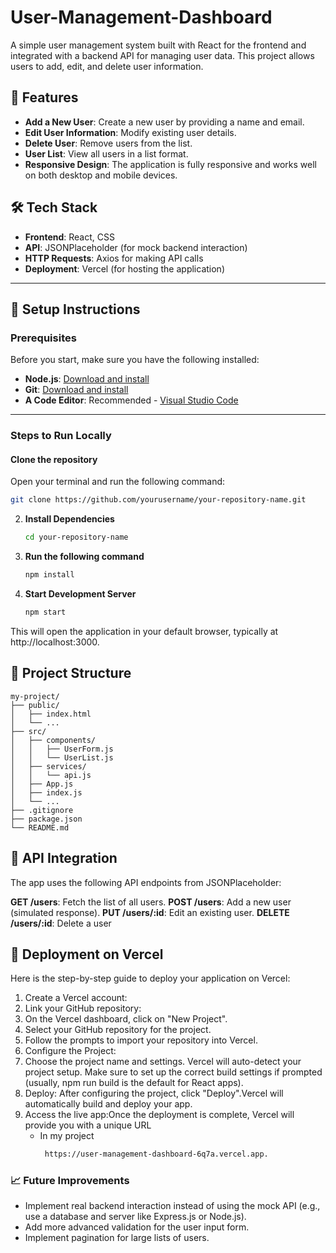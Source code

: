 # User-Management-Dashboard

A simple user management system built with React for the frontend and integrated with a backend API for managing user data. This project allows users to add, edit, and delete user information.

## 🚀 Features

- **Add a New User**: Create a new user by providing a name and email.
- **Edit User Information**: Modify existing user details.
- **Delete User**: Remove users from the list.
- **User List**: View all users in a list format.
- **Responsive Design**: The application is fully responsive and works well on both desktop and mobile devices.

## 🛠 Tech Stack

- **Frontend**: React, CSS
- **API**: JSONPlaceholder (for mock backend interaction)
- **HTTP Requests**: Axios for making API calls
- **Deployment**: Vercel (for hosting the application)

---

## 📌 Setup Instructions

### **Prerequisites**
Before you start, make sure you have the following installed:

- **Node.js**: [Download and install](https://nodejs.org/)
- **Git**: [Download and install](https://git-scm.com/)
- **A Code Editor**: Recommended - [Visual Studio Code](https://code.visualstudio.com/)

---

### **Steps to Run Locally**

#### **Clone the repository**
Open your terminal and run the following command:

```bash
git clone https://github.com/yourusername/your-repository-name.git
```
2. **Install Dependencies**
   ```bash
   cd your-repository-name
   ```
3. **Run the following command**
   ```bash
   npm install
   ```
4. **Start Development Server**
   ```bash
   npm start
   ```
This will open the application in your default browser, typically at http://localhost:3000.

## 📂 Project Structure

```
my-project/
├── public/
│   ├── index.html
│   └── ...
├── src/
│   ├── components/
│   │   ├── UserForm.js
│   │   └── UserList.js
│   ├── services/
│   │   └── api.js
│   ├── App.js
│   ├── index.js
│   └── ...
├── .gitignore
├── package.json
└── README.md
```

## 🔗 API Integration
The app uses the following API endpoints from JSONPlaceholder:

**GET /users**: Fetch the list of all users.
**POST /users**: Add a new user (simulated response).
**PUT /users/:id**: Edit an existing user.
**DELETE /users/:id**: Delete a user

## 🚀 Deployment on Vercel
Here is the step-by-step guide to deploy your application on Vercel:

1. Create a Vercel account:
2. Link your GitHub repository:
3. On the Vercel dashboard, click on "New Project".
4. Select your GitHub repository for the project.
5. Follow the prompts to import your repository into Vercel.
6. Configure the Project:
7. Choose the project name and settings. Vercel will auto-detect your project setup.
Make sure to set up the correct build settings if prompted (usually, npm run build is the default for React apps).
8. Deploy: After configuring the project, click "Deploy".Vercel will automatically build and deploy your app.
9. Access the live app:Once the deployment is complete, Vercel will provide you with a unique URL
    - In my project
      ```bash
       https://user-management-dashboard-6q7a.vercel.app.

### 📈 Future Improvements
- Implement real backend interaction instead of using the mock API (e.g., use a database and server like Express.js or Node.js).
- Add more advanced validation for the user input form.
- Implement pagination for large lists of users.
